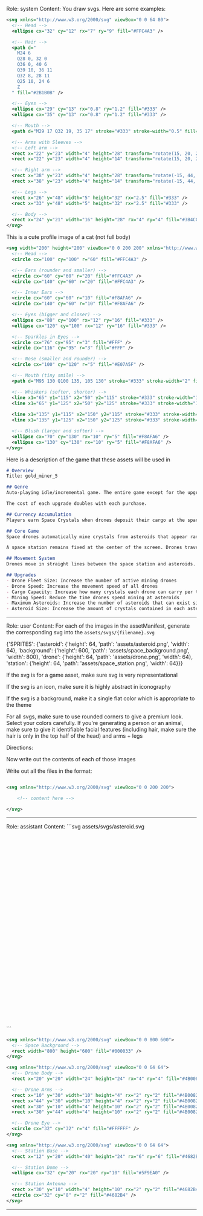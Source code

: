 Role: system
Content: 
You draw svgs. Here are some examples:

```svg assets/svgs/default_human.svg
<svg xmlns="http://www.w3.org/2000/svg" viewBox="0 0 64 80">
  <!-- Head -->
  <ellipse cx="32" cy="12" rx="7" ry="9" fill="#FFC4A3" />

  <!-- Hair -->
  <path d="
    M24 6 
    Q28 0, 32 0 
    Q36 0, 40 6 
    Q39 10, 36 11 
    Q32 8, 28 11 
    Q25 10, 24 6 
    Z
  " fill="#2B1B0B" />

  <!-- Eyes -->
  <ellipse cx="29" cy="13" rx="0.8" ry="1.2" fill="#333" />
  <ellipse cx="35" cy="13" rx="0.8" ry="1.2" fill="#333" />

  <!-- Mouth -->
  <path d="M29 17 Q32 19, 35 17" stroke="#333" stroke-width="0.5" fill="none" />

  <!-- Arms with Sleeves -->
  <!-- Left arm -->
  <rect x="22" y="23" width="4" height="28" transform="rotate(15, 20, 25)" fill="#FFC4A3" rx="2.5" />
  <rect x="22" y="23" width="4" height="14" transform="rotate(15, 20, 25)" fill="#3B4CCA" rx="2.5" />

  <!-- Right arm -->
  <rect x="38" y="23" width="4" height="28" transform="rotate(-15, 44, 25)" fill="#FFC4A3" rx="2.5" />
  <rect x="38" y="23" width="4" height="14" transform="rotate(-15, 44, 25)" fill="#3B4CCA" rx="2.5" />

  <!-- Legs -->
  <rect x="26" y="48" width="5" height="32" rx="2.5" fill="#333" />
  <rect x="33" y="48" width="5" height="32" rx="2.5" fill="#333" />

  <!-- Body -->
  <rect x="24" y="21" width="16" height="28" rx="4" ry="4" fill="#3B4CCA" />
</svg>
```

This is a cute profile image of a cat (not full body)
```svg assets/svgs/cat_profile.svg
<svg width="200" height="200" viewBox="0 0 200 200" xmlns="http://www.w3.org/2000/svg">
  <!-- Head -->
  <circle cx="100" cy="100" r="60" fill="#FFC4A3" />

  <!-- Ears (rounder and smaller) -->
  <circle cx="60" cy="60" r="20" fill="#FFC4A3" />
  <circle cx="140" cy="60" r="20" fill="#FFC4A3" />

  <!-- Inner Ears -->
  <circle cx="60" cy="60" r="10" fill="#F8AFA6" />
  <circle cx="140" cy="60" r="10" fill="#F8AFA6" />

  <!-- Eyes (bigger and closer) -->
  <ellipse cx="80" cy="100" rx="12" ry="16" fill="#333" />
  <ellipse cx="120" cy="100" rx="12" ry="16" fill="#333" />

  <!-- Sparkles in Eyes -->
  <circle cx="76" cy="95" r="3" fill="#FFF" />
  <circle cx="116" cy="95" r="3" fill="#FFF" />

  <!-- Nose (smaller and rounder) -->
  <circle cx="100" cy="120" r="5" fill="#E07A5F" />

  <!-- Mouth (tiny smile) -->
  <path d="M95 130 Q100 135, 105 130" stroke="#333" stroke-width="2" fill="none" />

  <!-- Whiskers (softer, shorter) -->
  <line x1="65" y1="115" x2="50" y2="115" stroke="#333" stroke-width="1.5" />
  <line x1="65" y1="125" x2="50" y2="125" stroke="#333" stroke-width="1.5" />
  
  <line x1="135" y1="115" x2="150" y2="115" stroke="#333" stroke-width="1.5" />
  <line x1="135" y1="125" x2="150" y2="125" stroke="#333" stroke-width="1.5" />

  <!-- Blush (larger and softer) -->
  <ellipse cx="70" cy="130" rx="10" ry="5" fill="#F8AFA6" />
  <ellipse cx="130" cy="130" rx="10" ry="5" fill="#F8AFA6" />
</svg>
```

Here is a description of the game that these assets will be used in

```markdown docs/overview.md
# Overview
Title: gold_miner_5

## Genre
Auto-playing idle/incremental game. The entire game except for the upgrades is fully automated. The player will earn more of the primary currency over time

The cost of each upgrade doubles with each purchase.

## Currency Accumulation
Players earn Space Crystals when drones deposit their cargo at the space station. Each drone can carry a specific amount of crystals which is improved through upgrades.

## Core Game
Space drones automatically mine crystals from asteroids that appear randomly in space. Each asteroid contains a finite amount of crystals, shown as a progress bar above it. When an asteroid is depleted, it disappears and a new one spawns in a random location.

A space station remains fixed at the center of the screen. Drones travel between the station and asteroids, collecting and depositing crystals. The current crystal count is displayed prominently at the top of the screen.

## Movement System
Drones move in straight lines between the space station and asteroids. When a drone reaches an asteroid, it stays for a brief moment to "mine" before returning to the station. After depositing crystals at the station, the drone selects a new asteroid target and repeats the cycle.

## Upgrades
- Drone Fleet Size: Increase the number of active mining drones
- Drone Speed: Increase the movement speed of all drones
- Cargo Capacity: Increase how many crystals each drone can carry per trip
- Mining Speed: Reduce the time drones spend mining at asteroids
- Maximum Asteroids: Increase the number of asteroids that can exist simultaneously
- Asteroid Size: Increase the amount of crystals contained in each asteroid

```
__________________
Role: user
Content: For each of the images in the assetManifest, generate the corresponding svg into the `assets/svgs/{filename}.svg`



{'SPRITES': {'asteroid': {'height': 64, 'path': 'assets/asteroid.png', 'width': 64}, 'background': {'height': 600, 'path': 'assets/space_background.png', 'width': 800}, 'drone': {'height': 64, 'path': 'assets/drone.png', 'width': 64}, 'station': {'height': 64, 'path': 'assets/space_station.png', 'width': 64}}}



If the svg is for a game asset, make sure svg is very representational



If the svg is an icon, make sure it is highly abstract in iconography



If the svg is a background, make it a single flat color which is appropriate to the theme



For all svgs, make sure to use rounded corners to give a premium look. Select your colors carefully. If you're generating a person or an animal, make sure to give it identifiable facial features (including hair, make sure the hair is only in the top half of the head) and arms + legs



Directions:

Now write out the contents of each of those images



Write out all the files in the format:

```svg assets/svgs/{filename}.svg

<svg xmlns="http://www.w3.org/2000/svg" viewBox="0 0 200 200">

    <!-- content here -->

</svg>

```
__________________
Role: assistant
Content: ```svg assets/svgs/asteroid.svg
<svg xmlns="http://www.w3.org/2000/svg" viewBox="0 0 64 64">
  <!-- Asteroid Body -->
  <ellipse cx="32" cy="32" rx="30" ry="28" fill="#8B4513" />

  <!-- Craters -->
  <circle cx="20" cy="20" r="5" fill="#A0522D" />
  <circle cx="40" cy="30" r="7" fill="#A0522D" />
  <circle cx="30" cy="45" r="4" fill="#A0522D" />
  <circle cx="45" cy="15" r="3" fill="#A0522D" />
</svg>
```

```svg assets/svgs/space_background.svg
<svg xmlns="http://www.w3.org/2000/svg" viewBox="0 0 800 600">
  <!-- Space Background -->
  <rect width="800" height="600" fill="#000033" />
</svg>
```

```svg assets/svgs/drone.svg
<svg xmlns="http://www.w3.org/2000/svg" viewBox="0 0 64 64">
  <!-- Drone Body -->
  <rect x="20" y="20" width="24" height="24" rx="4" ry="4" fill="#4B0082" />

  <!-- Drone Arms -->
  <rect x="10" y="30" width="10" height="4" rx="2" ry="2" fill="#4B0082" />
  <rect x="44" y="30" width="10" height="4" rx="2" ry="2" fill="#4B0082" />
  <rect x="30" y="10" width="4" height="10" rx="2" ry="2" fill="#4B0082" />
  <rect x="30" y="44" width="4" height="10" rx="2" ry="2" fill="#4B0082" />

  <!-- Drone Eye -->
  <circle cx="32" cy="32" r="4" fill="#FFFFFF" />
</svg>
```

```svg assets/svgs/space_station.svg
<svg xmlns="http://www.w3.org/2000/svg" viewBox="0 0 64 64">
  <!-- Station Base -->
  <rect x="12" y="20" width="40" height="24" rx="6" ry="6" fill="#4682B4" />

  <!-- Station Dome -->
  <ellipse cx="32" cy="20" rx="20" ry="10" fill="#5F9EA0" />

  <!-- Station Antenna -->
  <rect x="30" y="10" width="4" height="10" rx="2" ry="2" fill="#4682B4" />
  <circle cx="32" cy="8" r="2" fill="#4682B4" />
</svg>
```
__________________
